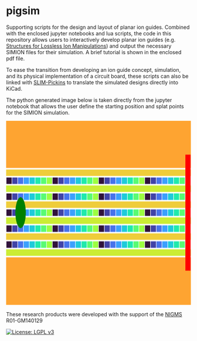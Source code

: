 # pigsim
Supporting scripts for the design and layout of planar ion guides. Combined with the enclosed jupyter notebooks and lua scripts, the code in this repository allows users to interactively develop planar ion guides (e.g. [Structures for Lossless Ion Manipulations](https://en.wikipedia.org/wiki/Structures_for_lossless_ion_manipulations)) and output the necessary SIMION files for their simulation. 
A brief tutorial is shown in the enclosed pdf file. 

To ease the transition from developing an ion guide concept, simulation, and its physical implementation of a circuit board, these scripts can also be linked with [SLIM-Pickins](https://github.com/bhclowers/SLIM-Pickins) to translate the simulated designs directly into KiCad. 

The python generated image below is taken directly from the jupyter notebook that allows the user define the starting position and splat points for the SIMION simulation.

<center><img src="TetraLayout.png" width=600 height=500 /></center>

These research products were developed with the support of the [NIGMS](https://www.nigms.nih.gov/) R01-GM140129

[![License: LGPL v3](https://img.shields.io/badge/License-LGPL_v3-blue.svg)](https://www.gnu.org/licenses/lgpl-3.0)

